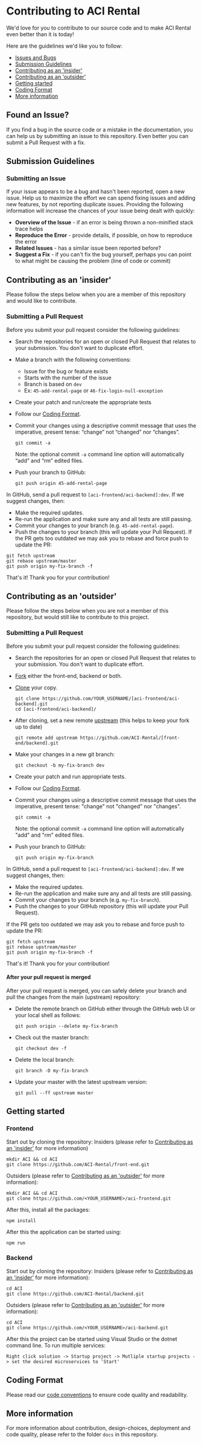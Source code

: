 
# Contributing to ACI Rental

We'd love for you to contribute to our source code and to make ACI Rental even better than it is
today!

Here are the guidelines we'd like you to follow:

 - [Issues and Bugs](#issue)
 - [Submission Guidelines](#submit)
 - [Contributing as an 'insider'](#insider)
 - [Contributing as an 'outsider'](#outsider)
 - [Getting started](#started)
 - [Coding Format](#format)
 - [More information](#moreinfo)

## <a name="issue"></a> Found an Issue?

If you find a bug in the source code or a mistake in the documentation, you can help us by
submitting an issue to this repository. Even better you can submit a Pull Request
with a fix.

## <a name="submit"></a> Submission Guidelines

### Submitting an Issue
If your issue appears to be a bug and hasn't been reported, open a new issue. Help us to maximize
the effort we can spend fixing issues and adding new features, by not reporting duplicate issues.
Providing the following information will increase the chances of your issue being dealt with
quickly:

* **Overview of the Issue** - if an error is being thrown a non-minified stack trace helps
* **Reproduce the Error** - provide details, if possible, on how to reproduce the error
* **Related Issues** - has a similar issue been reported before?
* **Suggest a Fix** - if you can't fix the bug yourself, perhaps you can point to what might be causing the problem (line of code or commit)

## <a name="insider"></a> Contributing as an 'insider'
Please follow the steps below when you are a member of this repository and would like to contribute.
### Submitting a Pull Request
Before you submit your pull request consider the following guidelines:

* Search the repositories for an open or closed Pull Request
  that relates to your submission. You don't want to duplicate effort.
* Make a branch with the following conventions:
	* Issue for the bug or feature exists
	* Starts with the number of the issue
	* Branch is based on `dev`
	* Ex: `45-add-rental-page` or `46-fix-login-null-exception`
* Create your patch and run/create the appropriate tests
* Follow our [Coding Format](#format).
* Commit your changes using a descriptive commit message that uses the imperative, present tense: “change” not “changed” nor “changes”.
    
    ```shell
    git commit -a
    ```    
    Note: the optional commit  `-a`  command line option will automatically “add” and “rm” edited files.
* Push your branch to GitHub:

    ```shell
    git push origin 45-add-rental-page
    ```


In GitHub, send a pull request to `[aci-frontend/aci-backend]:dev`.
If we suggest changes, then:

* Make the required updates.
* Re-run the application and make sure any and all tests are still passing.
* Commit your changes to your branch (e.g. `45-add-rental-page`).
* Push the changes to your branch (this will update your Pull Request).
If the PR gets too outdated we may ask you to rebase and force push to update the PR:

```shell
git fetch upstream
git rebase upstream/master
git push origin my-fix-branch -f
```

That's it! Thank you for your contribution!

## <a name="outsider"></a> Contributing as an 'outsider'
Please follow the steps below when you are not a member of this repository, but would still like to contribute to this project.

### Submitting a Pull Request
Before you submit your pull request consider the following guidelines:

* Search the repositories for an open or closed Pull Request
  that relates to your submission. You don't want to duplicate effort.
* [Fork](https://help.github.com/articles/fork-a-repo/) either the front-end, backend or both.
* [Clone](https://help.github.com/articles/cloning-a-repository/) your copy.
    ```shell
    git clone https://github.com/YOUR_USERNAME/[aci-frontend/aci-backend].git
    cd [aci-frontend/aci-backend]/
    ```
* After cloning, set a new remote [upstream](https://help.github.com/articles/configuring-a-remote-for-a-fork/) (this helps to keep your fork up to date)
    
    ```shell
    git remote add upstream https://github.com/ACI-Rental/[front-end/backend].git
    ```

* Make your changes in a new git branch:

    ```shell
    git checkout -b my-fix-branch dev
    ```

* Create your patch and run appropriate tests.
* Follow our [Coding Format](#format).
* Commit your changes using a descriptive commit message that uses the imperative, present tense: "change" not "changed" nor "changes".

    ```shell
    git commit -a
    ```
  Note: the optional commit `-a` command line option will automatically "add" and "rm" edited files.

* Push your branch to GitHub:

    ```shell
    git push origin my-fix-branch
    ```

In GitHub, send a pull request to `[aci-frontend/aci-backend]:dev`.
If we suggest changes, then:

* Make the required updates.
* Re-run the application and make sure any and all tests are still passing.
* Commit your changes to your branch (e.g. `my-fix-branch`).
* Push the changes to your GitHub repository (this will update your Pull Request).

If the PR gets too outdated we may ask you to rebase and force push to update the PR:

```shell
git fetch upstream
git rebase upstream/master
git push origin my-fix-branch -f
```

That's it! Thank you for your contribution!

#### After your pull request is merged

After your pull request is merged, you can safely delete your branch and pull the changes
from the main (upstream) repository:

* Delete the remote branch on GitHub either through the GitHub web UI or your local shell as follows:

    ```shell
    git push origin --delete my-fix-branch
    ```

* Check out the master branch:

    ```shell
    git checkout dev -f
    ```

* Delete the local branch:

    ```shell
    git branch -D my-fix-branch
    ```

* Update your master with the latest upstream version:

    ```shell
    git pull --ff upstream master
    ```
## <a name="started"></a> Getting started
### Frontend
Start out by cloning the repository:
Insiders (please refer to [Contributing as an 'insider'](#insider) for more information)
```shell
mkdir ACI && cd ACI
git clone https://github.com/ACI-Rental/front-end.git
```
Outsiders (please refer to [Contributing as an 'outsider'](#outsider) for more information):
```shell
mkdir ACI && cd ACI
git clone https://github.com/<YOUR_USERNAME>/aci-frontend.git
```
After this, install all the packages:
```shell
npm install
```
After this the application can be started using:
```shell
npm run
```
### Backend
Start out by cloning the repository:
Insiders (please refer to [Contributing as an 'insider'](#outsider) for more information):
```shell
cd ACI
git clone https://github.com/ACI-Rental/backend.git
```
Outsiders (please refer to [Contributing as an 'outsider'](#outsider) for more information):
```shell
cd ACI
git clone https://github.com/<YOUR_USERNAME>/aci-backend.git
```
After this the project can be started using Visual Studio or the dotnet command line. 
To run multiple services:
```
Right click solution -> Startup project -> Mutliple startup projects -> set the desired microservices to 'Start'
```
   
## <a name="format"></a> Coding Format
Please read our [code conventions](https://github.com/ACI-Rental/docs/blob/main/CODE_CONVENTIONS.md) to ensure code quality and readability.

## <a name="moreinfo"></a> More information
For more information about contribution, design-choices, deployment and code quality, please refer to the folder `docs` in this repository.
